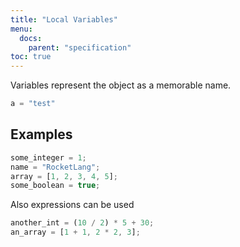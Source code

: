 ```yaml
---
title: "Local Variables"
menu:
  docs:
    parent: "specification"
toc: true
---
```

Variables represent the object as a memorable name.

```js
a = "test"
```
## Examples

```js
some_integer = 1;
name = "RocketLang";
array = [1, 2, 3, 4, 5];
some_boolean = true;
```

Also expressions can be used
```js
another_int = (10 / 2) * 5 + 30;
an_array = [1 + 1, 2 * 2, 3];
```